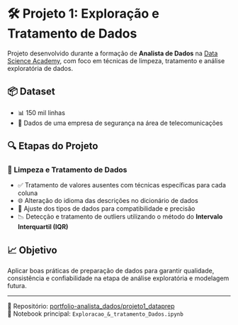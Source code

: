 # 🛠️ Projeto 1: Exploração e Tratamento de Dados

Projeto desenvolvido durante a formação de **Analista de Dados** na [Data Science Academy](https://www.datascienceacademy.com.br/), com foco em técnicas de limpeza, tratamento e análise exploratória de dados.

## 📦 Dataset
- 📊 150 mil linhas
- 🏢 Dados de uma empresa de segurança na área de telecomunicações

## 🔍 Etapas do Projeto

### 🧹 Limpeza e Tratamento de Dados
- ✅ Tratamento de valores ausentes com técnicas específicas para cada coluna
- 🌐 Alteração do idioma das descrições no dicionário de dados
- 🔧 Ajuste dos tipos de dados para compatibilidade e precisão
- 📉 Detecção e tratamento de outliers utilizando o método do **Intervalo Interquartil (IQR)**

## 📈 Objetivo
Aplicar boas práticas de preparação de dados para garantir qualidade, consistência e confiabilidade na etapa de análise exploratória e modelagem futura.

---

📁 Repositório: [portfolio-analista_dados/projeto1_dataprep](https://github.com/GuilhermeSilva1994/portfolio-analista_dados/tree/master/projeto1_dataprep)  
📄 Notebook principal: `Exploracao_&_tratamento_Dados.ipynb`

